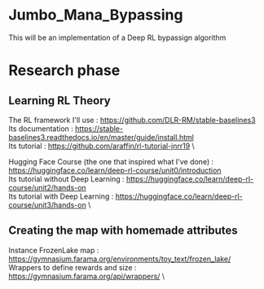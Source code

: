 # Jumbo_Mana_Bypassing
This will be an implementation of a Deep RL bypassign algorithm

# Research phase

## Learning RL Theory

The RL framework I'll use : https://github.com/DLR-RM/stable-baselines3 \
Its documentation : https://stable-baselines3.readthedocs.io/en/master/guide/install.html \
Its tutorial : https://github.com/araffin/rl-tutorial-jnrr19 \

Hugging Face Course (the one that inspired what I've done) : https://huggingface.co/learn/deep-rl-course/unit0/introduction \
Its tutorial without Deep Learning : https://huggingface.co/learn/deep-rl-course/unit2/hands-on \
Its tutorial with Deep Learning : https://huggingface.co/learn/deep-rl-course/unit3/hands-on \

## Creating the map with homemade attributes 

Instance FrozenLake map : https://gymnasium.farama.org/environments/toy_text/frozen_lake/ \
Wrappers to define rewards and size : https://gymnasium.farama.org/api/wrappers/ \
